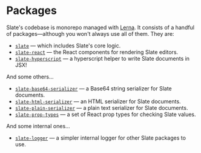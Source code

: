 
# Packages

Slate's codebase is monorepo managed with [Lerna](https://lernajs.io/). It consists of a handful of packages—although you won't always use all of them. They are:

- [`slate`](./slate) — which includes Slate's core logic.
- [`slate-react`](./slate) — the React components for rendering Slate editors.
- [`slate-hyperscript`](./slate-hyperscript) — a hyperscript helper to write Slate documents in JSX!

And some others...

- [`slate-base64-serializer`](./slate-base64-serializer) — a Base64 string serializer for Slate documents.
- [`slate-html-serializer`](./slate-html-serializer) — an HTML serializer for Slate documents.
- [`slate-plain-serializer`](./slate-plain-serializer) — a plain text serializer for Slate documents.
- [`slate-prop-types`](./slate-prop-types) — a set of React prop types for checking Slate values.

And some internal ones...

- [`slate-logger`](./slate-logger) — a simpler internal logger for other Slate packages to use.
